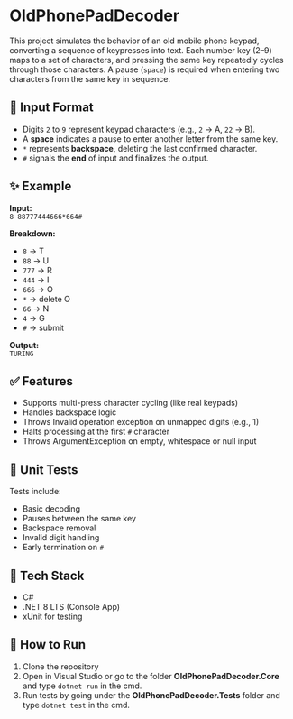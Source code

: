 # OldPhonePadDecoder

This project simulates the behavior of an old mobile phone keypad, converting a sequence of keypresses into text. Each number key (2–9) maps to a set of characters, and pressing the same key repeatedly cycles through those characters. A pause (`space`) is required when entering two characters from the same key in sequence.

## 🔢 Input Format

- Digits `2` to `9` represent keypad characters (e.g., `2` → A, `22` → B).
- A **space** indicates a pause to enter another letter from the same key.
- `*` represents **backspace**, deleting the last confirmed character.
- `#` signals the **end** of input and finalizes the output.

## ✨ Example

**Input:**  
`8 88777444666*664#`

**Breakdown:**  
- `8` → T  
- `88` → U  
- `777` → R  
- `444` → I  
- `666` → O  
- `*` → delete O  
- `66` → N  
- `4` → G  
- `#` → submit

**Output:**  
`TURING`

## ✅ Features

- Supports multi-press character cycling (like real keypads)
- Handles backspace logic
- Throws Invalid operation exception on unmapped digits (e.g., 1)
- Halts processing at the first `#` character
- Throws ArgumentException on empty, whitespace or null input

## 🧪 Unit Tests

Tests include:
- Basic decoding
- Pauses between the same key
- Backspace removal
- Invalid digit handling
- Early termination on `#`

## 🔧 Tech Stack

- C#
- .NET 8 LTS (Console App)
- xUnit for testing

## 🚀 How to Run

1. Clone the repository
2. Open in Visual Studio or go to the folder **OldPhonePadDecoder.Core** and type `dotnet run` in the cmd.
3. Run tests by going under the **OldPhonePadDecoder.Tests** folder and type `dotnet test` in the cmd.
